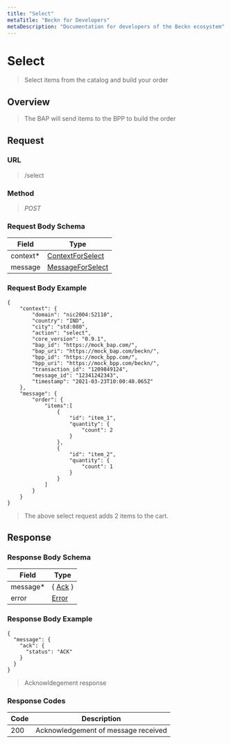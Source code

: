 ```yaml
---
title: "Select"
metaTitle: "Beckn for Developers"
metaDescription: "Documentation for developers of the Beckn ecosystem"
---
```


Select
===================

>   Select items from the catalog and build your order

Overview
--------

>   The BAP will send items to the BPP to build the order

Request
-------

### URL

>   /select

### Method

>  *POST*

### Request Body Schema

|**Field**|**Type**|
|---------|--------|
|context*|[ContextForSelect](/Core/01_Transaction%20Layer%20Specification/Latest/Schema%20Reference/contextforselect)|
|message|[MessageForSelect](/Core/01_Transaction%20Layer%20Specification/Latest/Schema%20Reference/messageforselect)|

### Request Body Example

```
{
    "context": {
        "domain": "nic2004:52110",
        "country": "IND",
        "city": "std:080",
        "action": "select",
        "core_version": "0.9.1",
        "bap_id": "https://mock_bap.com/",
        "bap_uri": "https://mock_bap.com/beckn/",
        "bpp_id": "https://mock_bpp.com/",
        "bpp_uri": "https://mock_bpp.com/beckn/",
        "transaction_id": "1209849124",
        "message_id": "12341242343",
        "timestamp": "2021-03-23T10:00:40.065Z"
    },
    "message": {
        "order": {
            "items":[
                {
                    "id": "item_1",
                    "quantity": {
                        "count": 2
                    }
                },
                {
                    "id": "item_2",
                    "quantity": {
                        "count": 1
                    }
                }
            ]
        }
    }
}
```

>   The above select request adds 2 items to the cart.

Response
--------

### Response Body Schema

|**Field**|**Type**|
|---------|--------|
|message*|{ [Ack](/Core/01_Transaction%20Layer%20Specification/Latest/Schema%20Reference/ack) }|
|error| [Error](/Core/01_Transaction%20Layer%20Specification/Latest/Schema%20Reference/error) |

### Response Body Example

```
{
  "message": {
    "ack": {
      "status": "ACK"
    }
  }
}
```

> Acknowldegement response

### Response Codes

| **Code**       | **Description** |
|----------------|-----------------|
| 200 | Acknowledgement of message received   |